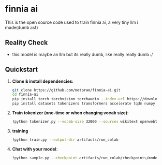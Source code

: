 # finnia ai

This is the open source code used to train finnia ai, a very tiny llm i made(dumb asf)

## Reality Check
- this model is maybe an llm but its really dumb, like really really dumb :/

## Quickstart
1. **Clone & install dependencies:**
   ```bash
   git clone https://github.com/notpran/finnia-ai.git
   cd finnia-ai
   pip install torch torchvision torchaudio --index-url https://download.pytorch.org/whl/cu124
   pip install datasets tokenizers transformers accelerate tqdm numpy
   ```
3. **Train tokenizer (one-time or when changing vocab size):**
   ```bash
   !python tokenizer.py --vocab-size 32000 --sources wikitext openwebtext --limit 5000
   ```
4. **training**
   ```bash
   !python train.py --output-dir artifacts/run_colab
   ```

5. **Chat with your model:**
   ```bash
   !python sample.py --checkpoint artifacts/run_colab/checkpoints/model_step_20000.pt
   ```
